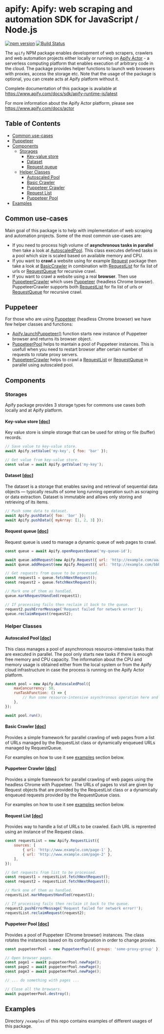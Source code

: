 # apify: Apify: web scraping and automation SDK for JavaScript / Node.js
<!-- Mirror this part to src/index.js -->

[![npm version](https://badge.fury.io/js/apify.svg)](http://badge.fury.io/js/apify)
[![Build Status](https://travis-ci.org/apifytech/apify-js.svg)](https://travis-ci.org/apifytech/apify-js)


The `apify` NPM package enables development of web scrapers, crawlers and web automation projects
either locally or running on <a href="https://www.apify.com/docs/actor" target="_blank">Apify Actor</a> -
a serverless computing platform that enables execution of arbitrary code in the cloud.
The package provides helper functions to launch web browsers with proxies, access the storage etc. Note that the usage of the package is optional, you can create acts at Apify platform without it.

Complete documentation of this package is available at https://www.apify.com/docs/sdk/apify-runtime-js/latest

For more information about the Apify Actor platform, please see https://www.apify.com/docs/actor

## Table of Contents

<!-- toc -->

- [Common use-cases](#common-use-cases)
- [Puppeteer](#puppeteer)
- [Components](#components)
  * [Storages](#storages)
    + [Key-value store](#key-value-store)
    + [Dataset](#dataset)
    + [Request queue](#request-queue)
  * [Helper Classes](#helper-classes)
    + [Autoscaled Pool](#autoscaled-pool)
    + [Basic Crawler](#basic-crawler)
    + [Puppeteer Crawler](#puppeteer-crawler)
    + [Request List](#request-list)
    + [Puppeteer Pool](#puppeteer-pool)
- [Examples](#examples)

<!-- tocstop -->

## Common use-cases
<!-- Mirror this part to src/index.js -->

Main goal of this package is to help with implementation of web scraping and automation projects. Some of the
most common use-cases are:

<ul>
  <li>
    If you need to process high volume of <strong>asynchronous tasks in parallel</strong> then take a
    look at <a href="https://www.apify.com/docs/sdk/apify-runtime-js/latest#AutoscaledPool">AutoscaledPool</a>. This class executes defined tasks in a pool which size is scaled based on available memory and CPU.
  </li>
  <li>
    If you want to <strong>crawl</strong> a website using for example <a href="https://www.npmjs.com/package/request" target="_blank">
    Request</a> package then take a look at <a href="https://www.apify.com/docs/sdk/apify-runtime-js/latest#BasicCrawler" target="_blank">BasicCrawler</a>
    in combination with <a href="#user-content-request-list">RequestList</a> for fix list of urls
    or <a href="#user-content-request-queue" target="_blank">RequestQueue</a> for recursive crawl.
  </li>
  <li>
    If you want to crawl a website using a real <strong>browser</strong>. Then use
    <a href="#user-content-puppeteer-crawler" target="_blank">PuppeteerCrawler</a> which uses
    <a href="https://github.com/GoogleChrome/puppeteer" target="_blank">Puppeteer</a> (headless Chrome browser). PuppeteerCrawler supports
    both <a href="#user-content-request-list" target="_blank">RequestList</a> for fix list of urls
    or <a href="#user-content-request-queue" target="_blank">RequestQueue</a> for recursive crawl.
  </li>
</ul>

## Puppeteer
<!-- Mirror this part to src/index.js -->

For those who are using <a href="https://github.com/GoogleChrome/puppeteer" target="_blank">Puppeteer</a> (headless Chrome browser)
we have few helper classes and functions:

<ul>
  <li>
    <a href="https://www.apify.com/docs/sdk/apify-runtime-js/latest#module-Apify-launchPuppeteer" target="_blank">Apify.launchPuppeteer()</a> function starts new instance of Puppeteer browser and returns its browser object.
  </li>
  <li>
    <a href="#user-content-puppeteer-pool" target="_blank">PuppeteerPool</a> helps to mantain a pool of Puppeteer instances. This is usefull
    when you need to restart browser after certain number of requests to rotate proxy servers.
  </li>
  <li>
      <a href="#user-content-puppeteer-crawler" target="_blank">PuppeteerCrawler</a> helps to crawl a <a href="#user-content-request-list">RequestList</a> or <a href="#user-content-request-queue" target="_blank">RequestQueue</a> in parallel using autoscaled pool.
  </li>
</ul>

## Components

### Storages

Apify package provides 3 storage types for commons use cases both locally and at Apify platform.

#### Key-value store [<a href="https://www.apify.com/docs/sdk/apify-runtime-js/latest#KeyValueStore" target="_blank">doc</a>]

Key value store is simple storage that can be used for string or file (buffer) records.

```javascript
// Save value to key-value store.
await Apify.setValue('my-key', { foo: 'bar' });

// Get value from key-value store.
const value = await Apify.getValue('my-key');
```

#### Dataset [<a href="https://www.apify.com/docs/sdk/apify-runtime-js/latest#Dataset" target="_blank">doc</a>]

The dataset is a storage that enables saving and retrieval of sequential data objects — typically results of some long running operation such as scraping or data extraction.
Dataset is immutable and allows only storing and retrieving of its items.

```javascript
// Push some data to dataset.
await Apify.pushData({ foo: 'bar' });
await Apify.pushData({ myArray: [1, 2, 3] });
```

#### Request queue [<a href="https://www.apify.com/docs/sdk/apify-runtime-js/latest#RequestQueue" target="_blank">doc</a>]

Request queue is used to manage a dynamic queue of web pages to crawl.

```javascript
const queue = await Apify.openRequestQueue('my-queue-id');

await queue.addRequest(new Apify.Request({ url: 'http://example.com/aaa'});
await queue.addRequest(new Apify.Request({ url: 'http://example.com/bbb'});

// Get requests from queue to be processed.
const request1 = queue.fetchNextRequest();
const request2 = queue.fetchNextRequest();

// Mark one of them as handled.
queue.markRequestHandled(request1);

// If processing fails then reclaim it back to the queue.
request2.pushErrorMessage('Request failed for network error!');
queue.reclaimRequest(request2);
```

### Helper Classes

#### Autoscaled Pool [<a href="https://www.apify.com/docs/sdk/apify-runtime-js/latest#AutoscaledPool" target="_blank">doc</a>]

This class manages a pool of asynchronous resource-intensive tasks that are executed in parallel. The pool only starts new tasks if there is enough free memory and CPU capacity. The information about the CPU and memory usage is obtained either from the local system or from the Apify cloud infrastructure in case the process is running on the Apify Actor platform.

```javascript
const pool = new Apify.AutoscaledPool({
    maxConcurrency: 50,
    runTaskFunction: () => {
        // Run some resource-intensive asynchronous operation here and return a promise...
    },
});

await pool.run();
```

#### Basic Crawler [<a href="https://www.apify.com/docs/sdk/apify-runtime-js/latest#BasicCrawler" target="_blank">doc</a>]

Provides a simple framework for parallel crawling of web pages from a list of URLs managed by the RequestList class or dynamically enqueued URLs managed by RequestQueue.

For examples on how to use it see <a href="#user-content-examples">examples</a> section below.

#### Puppeteer Crawler [<a href="https://www.apify.com/docs/sdk/apify-runtime-js/latest#PuppeteerCrawler" target="_blank">doc</a>]

Provides a simple framework for parallel crawling of web pages using the headless Chrome with Puppeteer. The URLs of pages to visit are given by Request objects that are provided by the RequestList class or a dynamically enqueued requests provided by the RequestQueue class.

For examples on how to use it see <a href="#user-content-examples">examples</a> section below.

#### Request List [<a href="https://www.apify.com/docs/sdk/apify-runtime-js/latest#RequestList" target="_blank">doc</a>]

Provides way to handle a list of URLs to be crawled. Each URL is reprented using an instance of the Request class.

```javascript
const requestList = new Apify.RequestList({
    sources: [
        { url: 'http://www.example.com/page-1' },
        { url: 'http://www.example.com/page-2' },
    ],
});

// Get requests from list to be processed.
const request1 = requestList.fetchNextRequest();
const request2 = requestList.fetchNextRequest();

// Mark one of them as handled.
requestList.markRequestHandled(request1);

// If processing fails then reclaim it back to the queue.
request2.pushErrorMessage('Request failed for network error!');
requestList.reclaimRequest(request2);
```

#### Puppeteer Pool [<a href="https://www.apify.com/docs/sdk/apify-runtime-js/latest#PuppeteerPool" target="_blank">doc</a>]

Provides a pool of Puppeteer (Chrome browser) instances. The class rotates the instances based on its configuration in order to change proxies.

```javascript
const puppeteerPool = new PuppeteerPool({ groups: 'some-proxy-group' });

// Open browser pages.
const page1 = await puppeteerPool.newPage();
const page2 = await puppeteerPool.newPage();
const page3 = await puppeteerPool.newPage();

// ... do something with pages ...

// Close all the browsers.
await puppeteerPool.destroy();
```

## Examples

Directory `/examples` of this repo contains examples of different usages of this package.